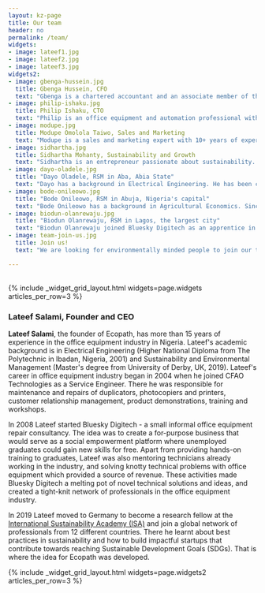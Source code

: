 ```yaml
---
layout: kz-page
title: Our team
header: no
permalink: /team/
widgets:
- image: lateef1.jpg
- image: lateef2.jpg
- image: lateef3.jpg
widgets2:
- image: gbenga-hussein.jpg
  title: Gbenga Hussein, CFO
  text: "Gbenga is a chartered accountant and an associate member of the Chartered Institute of Taxation of Nigeria. He is an expert in financial management, strategy and change management. Gbenga worked with Sunflag Nigeria Limited, Haggai Mortgage Bank and Slava-Yeditepe Construction Group where he was the Head of Accounts. As a consultant, he has designed business development solutions for First Bank of Nigeria, Central Bank of Nigeria, Guaranty Trust Bank, and Stanbic IBTC Bank, to name a few."
- image: philip-ishaku.jpg
  title: Philip Ishaku, CTO
  text: "Philip is an office equipment and automation professional with more than 15 years of experience. Philip's academic background is in Electrical Engineering (Higher National Diploma from Federal Polytechnic, Mubi, Nigeria, 2001). He is experienced in working with duplicators, photocopiers, printers and multi-function printers, and with brands like Xerox, HP, Ricoh, Sharp and Kyocera."
- image: modupe.jpg
  title: Modupe Omolola Taiwo, Sales and Marketing
  text: "Modupe is a sales and marketing expert with 10+ years of experience with information and communication technologies in Nigeria. Modupe's academic background is in Banking and Finance (Higher National Diploma from Osun State College of Technology, Esa-Oke, Nigeria, 2000). She served as the head of marketing and sales at Idea konsult before founding Dominion tycoon in South West of Nigeria. A champion of girls in STEM, Modupe mentors young women in entrepreneurship and innovation."
- image: sidhartha.jpg
  title: Sidhartha Mohanty, Sustainability and Growth
  text: "Sidhartha is an entrepreneur passionate about sustainability. He is a coach at ClimateLaunchpad, part of Climate-KIC by European Institute of Innovation and Technology (EIT). Sidhartha holds an MBA, and he has completed a research fellowship at International Sustainability Academy (ISA) in Hamburg, Germany. He has cross-industry experience in sustainability, change management, digital strategies, financial services, PR and investor relations."
- image: dayo-oladele.jpg
  title: "Dayo Oladele, RSM in Aba, Abia State"
  text: "Dayo has a background in Electrical Engineering. He has been consulting Bluesky Digitech team in office equipment repairs and maintenance since 2012. Due to his extensive experience, he is a bit of a celebrity among repair technicians. Many banks, schools and hospitals in Ondo and Osun states are among his current customers. He is Ecopath's regional sales manager (RSM) in South East and South South states."
- image: bode-onileowo.jpg
  title: "Bode Onileowo, RSM in Abuja, Nigeria's capital"
  text: "Bode Onileowo has a background in Agricultural Economics. Since completing the apprenticeship at Bluesky Digitech in office equipment installation, maintenance and repairs, he has established an impressive professional network in Ekiti and Kwara states. Many banks and educational institutions are among his current customers. He is Ecopath's RSM in North East and North Central states."
- image: biodun-olanrewaju.jpg
  title: "Biodun Olanrewaju, RSM in Lagos, the largest city"
  text: "Biodun Olanrewaju joined Bluesky Digitech as an apprentice in 2008. He has since developed a large customer base in Oyo, Ogun and Lagos states. He is Ecopath's RSM in South West and North West states."
- image: team-join-us.jpg
  title: Join us!
  text: "We are looking for environmentally minded people to join our team. We especially encourage applications from women and people with disabilities."

---
```


<br/>
{% include _widget_grid_layout.html widgets=page.widgets articles_per_row=3 %}

### Lateef Salami, Founder and CEO

**Lateef Salami**, the founder of Ecopath, has more than 15 years of experience in the office equipment industry in Nigeria.
Lateef's academic background is in Electrical Engineering (Higher National Diploma from The Polytechnic in Ibadan, Nigeria, 2001) and Sustainability and Environmental Management (Master's degree from University of Derby, UK, 2019).
Lateef's career in office equipment industry began in 2004 when he joined CFAO Technologies as a Service Engineer.
There he was responsible for maintenance and repairs of duplicators, photocopiers and printers, customer relationship management, product demonstrations, training and workshops.

In 2008 Lateef started Bluesky Digitech - a small informal office equipment repair consultancy. 
The idea was to create a for-purpose business that would serve as a social empowerment platform where unemployed graduates could gain new skills for free.
Apart from providing hands-on training to graduates, Lateef was also mentoring technicians already working in the industry, and solving knotty technical problems with office equipment which provided a source of revenue. 
These activities made Bluesky Digitech a melting pot of novel technical solutions and ideas, and created a tight-knit network of professionals in the office equipment industry.

In 2019 Lateef moved to Germany to become a research fellow at the [International Sustainability Academy (ISA)][15] and join a global network of professionals from 12 different countries.
There he learnt about best practices in sustainability and how to build impactful startups that contribute towards reaching Sustainable Development Goals (SDGs).
That is where the idea for Ecopath was developed.

{% include _widget_grid_layout.html widgets=page.widgets2 articles_per_row=3 %}












[1]: https://www.wecyclers.com/
[2]: http://www.wako-janibis.co.jp/english/products.html
[3]: https://data.worldbank.org/indicator/SP.POP.0014.TO.ZS?locations=NG
[4]: https://data.worldbank.org/indicator/SE.ADT.1524.LT.ZS?locations=NG
[5]: https://cvcnigeria.org/
[6]: https://net.nbte.gov.ng/
[7]: https://samudra.world/
[8]: https://www.eleftheria-egel.com/
[9]: http://www.ro-marong.com/
[10]: https://www.africabizinfo.com/NG/dartun-technologies-nig-ltd-0802-300-5111
[11]: https://www.cotecna.com/en/locations/nigeria
[12]: https://www.sgs.com.ng/
[13]: https://www.iso.org/member/1982.html
[14]: https://ng-check.com/association-of-office-equipment-technicians-of-nigeria/1456125.html
[15]: https://www.isa-germany.com/en/homepage/
[16]: https://portal.citn.org/
[17]: https://www.itfglobal.org/en/sector/road-transport/nurtw-project
[18]: https://www.hubspot.com/products/crm
[19]: http://www.ncceonline.edu.ng/aboutus.php
[20]: /list-of-customers/
[21]: https://www.etira.org/